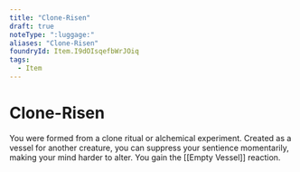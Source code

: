 ```yaml
---
title: "Clone-Risen"
draft: true
noteType: ":luggage:"
aliases: "Clone-Risen"
foundryId: Item.I9dOIsqefbWrJOiq
tags:
  - Item
---
```


# Clone-Risen

You were formed from a clone ritual or alchemical experiment. Created as a vessel for another creature, you can suppress your sentience momentarily, making your mind harder to alter. You gain the [[Empty Vessel]] reaction.
